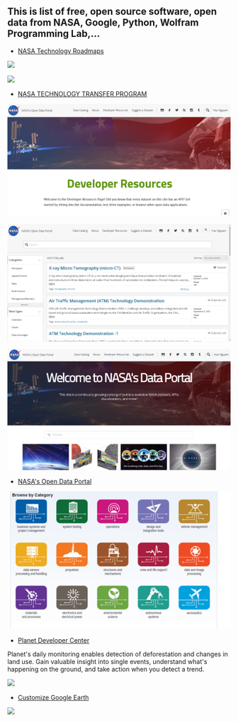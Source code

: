 ## This is list of free, open source software, open data from NASA, Google, Python, Wolfram Programming Lab,... 

+ [NASA Technology Roadmaps](https://www.nasa.gov/offices/oct/home/roadmaps/index.html)

![](https://www.nasa.gov/sites/default/files/styles/side_image/public/thumbnails/image/oct_roadmap_stip_techport.jpg?itok=YH4Q3P1b)

![](https://www.nasa.gov/sites/default/files/styles/full_width_feature/public/thumbnails/image/2015-7-20_poster.jpg)

+ [NASA TECHNOLOGY TRANSFER PROGRAM](https://software.nasa.gov/)

![](/images/Nasa_open_data_resource_1.PNG)

![](/images/Nasa_open_data_resource_2.PNG)

![](/images/Nasa_open_data_resource_3.PNG)
+ [NASA's Open Data Portal](https://data.nasa.gov/)

![](/images/Nasa_technology_transfer.PNG)

+ [Planet Developer Center](https://developers.planet.com/)

Planet's daily monitoring enables detection of deforestation and changes in land use. Gain valuable insight into single events, understand what's happening on the ground, and take action when you detect a trend.

![](https://s3-us-west-2.amazonaws.com/planet-gallery/web/lake-okeechobee-20160701-web.jpg)
+ [Customize Google Earth](https://www.google.com/earth/outreach/learn/)

![](https://i.ytimg.com/vi/D3ZL2PNZhf4/maxresdefault.jpg)
